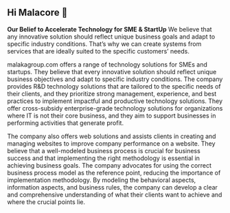 ## Hi Malacore 👋


**Our Belief to Accelerate Technology for SME & StartUp**
We believe that any innovative solution should reflect unique business goals and adapt to specific industry conditions. That’s why we can create systems from services that are ideally suited to the specific customers’ needs.

malakagroup.com offers a range of technology solutions for SMEs and startups. They believe that every innovative solution should reflect unique business objectives and adapt to specific industry conditions. The company provides R&D technology solutions that are tailored to the specific needs of their clients, and they prioritize strong management, experience, and best practices to implement impactful and productive technology solutions. They offer cross-subsidy enterprise-grade technology solutions for organizations where IT is not their core business, and they aim to support businesses in performing activities that generate profit.

The company also offers web solutions and assists clients in creating and managing websites to improve company performance on a website. They believe that a well-modeled business process is crucial for business success and that implementing the right methodology is essential in achieving business goals. The company advocates for using the correct business process model as the reference point, reducing the importance of implementation methodology. By modeling the behavioral aspects, information aspects, and business rules, the company can develop a clear and comprehensive understanding of what their clients want to achieve and where the crucial points lie.
